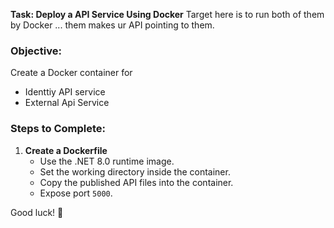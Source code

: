 **Task: Deploy a API Service Using Docker**
 Target here is to run both of them by Docker ... them makes ur API pointing to them.
 
### Objective:
Create a Docker container for 
- Identtiy API service
- External Api Service

### Steps to Complete:

1. **Create a Dockerfile**
   - Use the .NET 8.0 runtime image.
   - Set the working directory inside the container.
   - Copy the published API files into the container.
   - Expose port `5000`.
   

Good luck! 🚀

